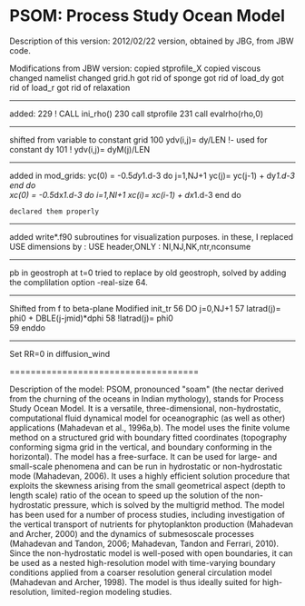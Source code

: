 
PSOM: Process Study Ocean Model
===============================

Description of this version:
2012/02/22 version, obtained by JBG, from JBW code. 

Modifications from JBW version:
  copied stprofile_X
  copied viscous
  changed namelist
  changed grid.h
  got rid of sponge
  got rid of load_dy
  got rid of load_r
  got rid of relaxation

  ****************************
  added:
    229 !     CALL ini_rho()
    230      call stprofile
    231      call evalrho(rho,0)

  ****************************
  shifted from variable to constant grid
    100             ydv(i,j)= dy/LEN !- used for constant dy
    101 !           ydv(i,j)= dyM(j)/LEN 

  ***************************
  added in mod_grids:
    yc(0) = -0.5*dy*1.d-3 
    do j=1,NJ+1 
      yc(j)= yc(j-1) + dy*1.d-3 
    end do  
    xc(0) = -0.5*dx*1.d-3 
    do i=1,NI+1 
      xc(i)= xc(i-1) + dx*1.d-3 
    end do  

    declared them properly

  ***************************
  added write*.f90 subroutines for visualization purposes.
  in these, I replaced USE dimensions by : USE header,ONLY : NI,NJ,NK,ntr,nconsume


  *************************
  pb in geostroph at t=0 
  tried to replace by old geostroph, solved by adding the complilation option -real-size 64.


  **************************
  Shifted from f to beta-plane
  Modified init_tr
    56 DO  j=0,NJ+1
    57      latrad(j)= phi0 + DBLE(j-jmid)*dphi 
    58      !latrad(j)= phi0    
    59   enddo

  ************************
  Set RR=0 in diffusion_wind  


====================================

Description of the model:
PSOM, pronounced "soam" (the nectar derived from the churning of the oceans in Indian mythology), stands for Process Study Ocean Model. It is a versatile, three-dimensional, non-hydrostatic, computational fluid dynamical model for oceanographic (as well as other) applications (Mahadevan et al., 1996a,b). The model uses the finite volume method on a structured grid with boundary fitted coordinates (topography conforming sigma grid in the vertical, and boundary conforming in the horizontal). The model has a free-surface. It can be used for large- and small-scale phenomena and can be run in hydrostatic or non-hydrostatic mode (Mahadevan, 2006). It uses a highly efficient solution procedure that exploits the skewness arising from the small geometrical aspect (depth to length scale) ratio of the ocean to speed up the solution of the non-hydrostatic pressure, which is solved by the multigrid method. The model has been used for a number of process studies, including investigation of the vertical transport of nutrients for phytoplankton production (Mahadevan and Archer, 2000) and the dynamics of submesoscale processes (Mahadevan and Tandon, 2006; Mahadevan, Tandon and Ferrari, 2010). Since the non-hydrostatic model is well-posed with open boundaries, it can be used as a nested high-resolution model with time-varying boundary conditions applied from a coarser resolution general circulation model (Mahadevan and Archer, 1998). The model is thus ideally suited for high-resolution, limited-region modeling studies. 

